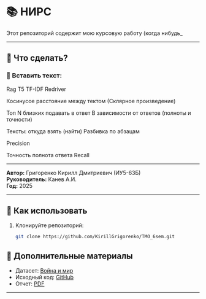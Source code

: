 # 📚 НИРС

Этот репозиторий содержит мою курсовую работу (когда нибудь_

---

## 📂 Что сделать?

### 📝 Вставить текст:
Rag 
Т5 
TF-IDF
Redriver 

Косинусое расстояние между тектом 
(Склярное произведение)

Топ N близких подавать в ответ 
В зависимости от ответов (полноты и точности)

Тексты: откуда взять (найти)
Разбивка по абзацам



Precision 

Точность полнота ответа
Recall

---

**Автор:** Григоренко Кирилл Дмитриевич (ИУ5-63Б)  
**Руководитель:** Канев А.И.  
**Год:** 2025  


---

## 📌 Как использовать
1. Клонируйте репозиторий:
   ```bash
   git clone https://github.com/KirillGrigorenko/TMO_6sem.git

## 🔗 Дополнительные материалы  
- Датасет: [Война и мир]()  
- Исходный код: [GitHub]()
- Отчет: [PDF]()

--- 
